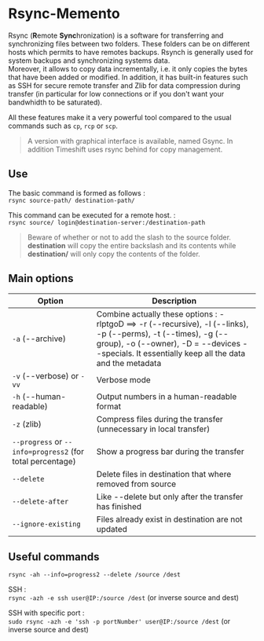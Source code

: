 # Rsync-Memento

Rsync (**R**emote **Sync**hronization) is a software for transferring and synchronizing files between two folders. These folders can be on different hosts which permits to have remotes backups. Rsynch is generally used for system backups and synchronizing systems data.  
Moreover, it allows to copy data incrementally, i.e. it only copies the bytes that have been added or modified. In addition, it has built-in features such as SSH for secure remote transfer and Zlib for data compression during transfer (in particular for low connections or if you don't want your bandwhidth to be saturated).  

All these features make it a very powerful tool compared to the usual commands such as `cp`, `rcp` or `scp`.

> A version with graphical interface is available, named Gsync.
> In addition Timeshift uses rsync behind for copy management.

## Use

The basic command is formed as follows :  
`rsync source-path/ destination-path/`

This command can be executed for a remote host. :  
`rsync source/ login@destination-server:/destination-path`

> Beware of whether or not to add the slash to the source folder. **destination** will copy the entire backslash and its contents while **destination/** will only copy the contents of the folder.

## Main options

| Option                                                    | Description                                                                                                                                                                                                        |
| --------------------------------------------------------- | ------------------------------------------------------------------------------------------------------------------------------------------------------------------------------------------------------------------ |
| `-a` (--archive)                                          | Combine actually these options : -rlptgoD ==> -r (--recursive), -l (--links), -p (--perms), -t (--times), -g (--group), -o (--owner), -D = --devices --specials. It essentially keep all the data and the metadata |
| `-v` (--verbose) or `-vv`                                 | Verbose mode                                                                                                                                                                                                       |
| `-h` (--human-readable)                                   | Output numbers in a human-readable format                                                                                                                                                                          |
| `-z` (zlib)                                               | Compress files during the transfer (unnecessary in local transfer)                                                                                                                                                 |
| `--progress` or `--info=progress2` (for total percentage) | Show a progress bar during the transfer                                                                                                                                                                            |
| `--delete`                                                | Delete files in destination that where removed from source                                                                                                                                                         |
| `--delete-after`                                          | Like --delete but only after the transfer has finished                                                                                                                                                             |
| `--ignore-existing`                                       | Files already exist in destination are not updated                                                                                                                                                                 |

## Useful commands

`rsync -ah --info=progress2 --delete /source /dest`

SSH :  
`rsync -azh -e ssh user@IP:/source /dest` (or inverse source and dest)

SSH with specific port :  
`sudo rsync -azh -e 'ssh -p portNumber' user@IP:/source /dest` (or inverse source and dest)
